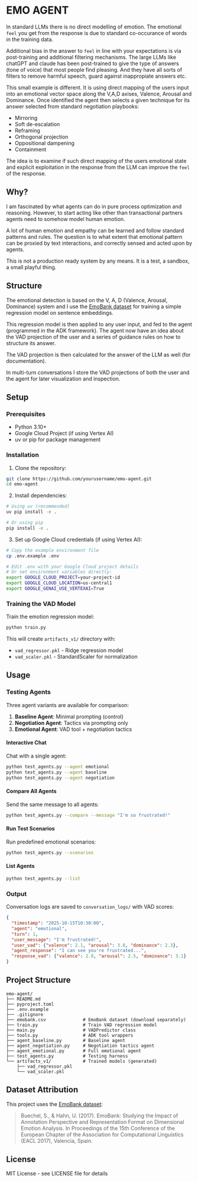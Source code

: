 # EMO AGENT

In standard LLMs there is no direct modelling of emotion. The emotional `feel` you get from the response is due to standard co-occurance of words in the training data.

Additional bias in the answer to `feel` in line with your expectations is via post-training and additional filtering mechanisms. The large LLMs like chatGPT and claude has been post-trained to give the type of answers (tone of voice) that most people find pleasing. And they have all sorts of filters to remove harmful speech, guard against inappropiate answers etc.

This small example is different. It is using direct mapping of the users input into an emotional vector space along the V,A,D axises, Valence, Arousal and Dominance. Once identified the agent then selects a given technique for its answer selected from standard negotiation playbooks:

- Mirroring
- Soft de-escalation
- Reframing
- Orthogonal projection
- Oppositional dampening
- Containment

The idea is to examine if such direct mapping of the users emotional state and explicit exploitation in the response from the LLM can improve the `feel` of the response.

## Why?

I am fascinated by what agents can do in pure process optimization and reasoning. However, to start acting like other than transactional partners agents need to somehow model human emotion.

A lot of human emotion and empathy can be learned and follow standard patterns and rules. The question is to what extent that emotional pattern can be proxied by text interactions, and correctly sensed and acted upon by agents.

This is not a production ready system by any means. It is a test, a sandbox, a small playful thing.

## Structure

The emotional detection is based on the V, A, D (Valence, Arousal, Dominance) system and I use the [EmoBank dataset](https://github.com/JULIELab/EmoBank) for training a simple regression model on sentence embeddings.

This regression model is then applied to any user input, and fed to the agent (programmed in the ADK framework). The agent now have an idea about the VAD projection of the user and a series of guidance rules on how to structure its answer.

The VAD projection is then calculated for the answer of the LLM as well (for documentation).

In multi-turn conversations I store the VAD projections of both the user and the agent for later visualization and inspection.

## Setup

### Prerequisites

- Python 3.10+
- Google Cloud Project (if using Vertex AI)
- uv or pip for package management

### Installation

1. Clone the repository:
```bash
git clone https://github.com/yourusername/emo-agent.git
cd emo-agent
```

2. Install dependencies:
```bash
# Using uv (recommended)
uv pip install -e .

# Or using pip
pip install -e .
```

3. Set up Google Cloud credentials (if using Vertex AI):
```bash
# Copy the example environment file
cp .env.example .env

# Edit .env with your Google Cloud project details
# Or set environment variables directly:
export GOOGLE_CLOUD_PROJECT=your-project-id
export GOOGLE_CLOUD_LOCATION=us-central1
export GOOGLE_GENAI_USE_VERTEXAI=True
```

### Training the VAD Model

Train the emotion regression model:
```bash
python train.py
```

This will create `artifacts_v1/` directory with:
- `vad_regressor.pkl` - Ridge regression model
- `vad_scaler.pkl` - StandardScaler for normalization

## Usage

### Testing Agents

Three agent variants are available for comparison:

1. **Baseline Agent**: Minimal prompting (control)
2. **Negotiation Agent**: Tactics via prompting only
3. **Emotional Agent**: VAD tool + negotiation tactics

#### Interactive Chat

Chat with a single agent:
```bash
python test_agents.py --agent emotional
python test_agents.py --agent baseline
python test_agents.py --agent negotiation
```

#### Compare All Agents

Send the same message to all agents:
```bash
python test_agents.py --compare --message "I'm so frustrated!"
```

#### Run Test Scenarios

Run predefined emotional scenarios:
```bash
python test_agents.py --scenarios
```

#### List Agents

```bash
python test_agents.py --list
```

### Output

Conversation logs are saved to `conversation_logs/` with VAD scores:
```json
{
  "timestamp": "2025-10-15T10:30:00",
  "agent": "emotional",
  "turn": 1,
  "user_message": "I'm frustrated!",
  "user_vad": {"valence": 2.1, "arousal": 3.8, "dominance": 2.3},
  "agent_response": "I can see you're frustrated...",
  "response_vad": {"valence": 2.8, "arousal": 2.5, "dominance": 3.1}
}
```

## Project Structure

```
emo-agent/
├── README.md
├── pyproject.toml
├── .env.example
├── .gitignore
├── emobank.csv              # EmoBank dataset (download separately)
├── train.py                 # Train VAD regression model
├── main.py                  # VADPredictor class
├── tools.py                 # ADK tool wrappers
├── agent_baseline.py        # Baseline agent
├── agent_negotiation.py     # Negotiation tactics agent
├── agent_emotional.py       # Full emotional agent
├── test_agents.py           # Testing harness
└── artifacts_v1/            # Trained models (generated)
    ├── vad_regressor.pkl
    └── vad_scaler.pkl
```

## Dataset Attribution

This project uses the [EmoBank dataset](https://github.com/JULIELab/EmoBank):

> Buechel, S., & Hahn, U. (2017). EmoBank: Studying the Impact of Annotation Perspective and Representation Format on Dimensional Emotion Analysis. In Proceedings of the 15th Conference of the European Chapter of the Association for Computational Linguistics (EACL 2017), Valencia, Spain.

## License

MIT License - see LICENSE file for details